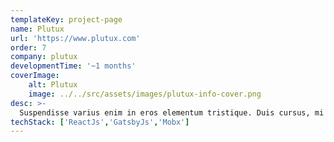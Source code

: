```yaml
---
templateKey: project-page
name: Plutux
url: 'https://www.plutux.com'
order: 7
company: plutux
developmentTime: '~1 months'
coverImage:
    alt: Plutux
    image: ../../src/assets/images/plutux-info-cover.png
desc: >-
  Suspendisse varius enim in eros elementum tristique. Duis cursus, mi quis viverra ornare, eros dolor interdum nulla.
techStack: ['ReactJs','GatsbyJs','Mobx']
---
```

